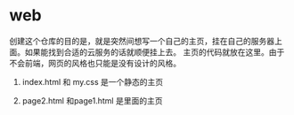 # web

创建这个仓库的目的是，就是突然间想写一个自己的主页，挂在自己的服务器上面。如果能找到合适的云服务的话就顺便挂上去。
主页的代码就放在这里。由于不会前端，网页的风格也只能是没有设计的风格。

1. index.html 和 my.css 是一个静态的主页

2. page2.html 和page1.html 是里面的主页
